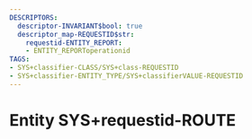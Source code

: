 ```yaml
---
DESCRIPTORS:
  descriptor-INVARIANT$bool: true
  descriptor_map-REQUESTID$str:
    requestid-ENTITY_REPORT:
    - ENTITY_REPORToperationid
TAGS:
- SYS+classifier-CLASS/SYS+class-REQUESTID
- SYS+classifier-ENTITY_TYPE/SYS+classifierVALUE-REQUESTID
---
```

# Entity SYS+requestid-ROUTE

